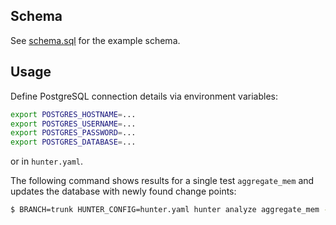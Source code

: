 ## Schema

See [schema.sql](schema.sql) for the example schema.

## Usage

Define PostgreSQL connection details via environment variables:

```bash
export POSTGRES_HOSTNAME=...
export POSTGRES_USERNAME=...
export POSTGRES_PASSWORD=...
export POSTGRES_DATABASE=...
```

or in `hunter.yaml`.

The following command shows results for a single test `aggregate_mem` and updates the database with newly found change points:

```bash
$ BRANCH=trunk HUNTER_CONFIG=hunter.yaml hunter analyze aggregate_mem --update-postgres
```
